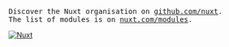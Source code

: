<p>
  <samp>
    Discover the Nuxt organisation on <a href="https://github.com/nuxt">github.com/nuxt</a>.<br>
    The list of modules is on <a href="https://nuxt.com/modules">nuxt.com/modules</a>.<br>
  </samp>
</p>

<a href="https://nuxt.com"><img src="https://img.shields.io/badge/nuxt.com-18181B?&logo=nuxt.js" alt="Nuxt" /></a>
